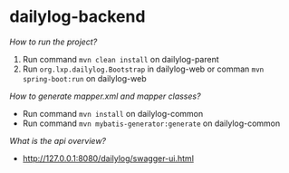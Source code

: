 # dailylog-backend
*How to run the project?*
1) Run command `mvn clean install` on dailylog-parent  
2) Run `org.lxp.dailylog.Bootstrap` in dailylog-web or comman `mvn spring-boot:run` on dailylog-web  

*How to generate mapper.xml and mapper classes?*
+ Run command `mvn install` on dailylog-common  
+ Run command `mvn mybatis-generator:generate` on dailylog-common  

*What is the api overview?*
+ http://127.0.0.1:8080/dailylog/swagger-ui.html  